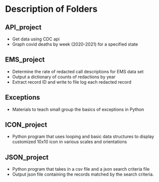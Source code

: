 # Description of Folders

## API_project
- Get data using CDC api
- Graph covid deaths by week (2020-2021) for a specified state

## EMS_project
- Determine the rate of redacted call descriptions for EMS data set
- Output a dictionary of counts of redactions by year
- Extract record ID and write to file log each redacted record

## Exceptions
- Materials to teach small group the basics of exceptions in Python

## ICON_project
- Python program that uses looping and basic data structures to display customized 10x10 icon in various scales and orientations


## JSON_project

- Python program that takes in a csv file and a json search criteria file 
- Output json file containing the records matched by the search criteria.

